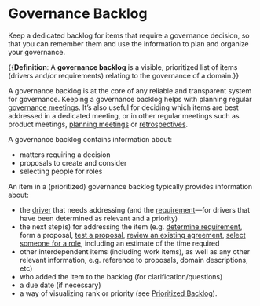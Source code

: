 # Governance Backlog

<summary>
Keep a dedicated backlog for items that require a governance decision, so that you can remember them and use the information to plan and organize your governance.
</summary>

{{**Definition**: A **governance backlog** is a visible, prioritized list of items (drivers and/or requirements) relating to the governance of a domain.}}

A governance backlog is at the core of any reliable and transparent system for governance. Keeping a governance backlog helps with planning regular [governance meetings](https://patterns.sociocracy30.org/governance-meeting.html). It’s also useful for deciding which items are best addressed in a dedicated meeting, or in other regular meetings such as product meetings, [planning meetings](https://patterns.sociocracy30.org/planning-and-review-meetings.html) or [retrospectives](https://patterns.sociocracy30.org/retrospective.html).

A governance backlog contains information about:

-   matters requiring a decision
-   proposals to create and consider
-   selecting people for roles

An item in a (prioritized) governance backlog typically provides information about: 

- the [driver](glossary:organizational-driver) that needs addressing (and the [requirement](glossary:requirement)—for drivers that have been determined as relevant and a priority)
- the next step(s) for addressing the item (e.g. [determine requirement](https://patterns.sociocracy30.org/determine-requirements.html), form a proposal, [test a proposal](https://patterns.sociocracy30.org/consent-decision-making.html), [review an existing agreement](https://patterns.sociocracy30.org/evaluate-and-evolve-agreements.html), [select someone for a role](https://patterns.sociocracy30.org/role-selection.html), including an estimate of the time required
- other interdependent items (including work items), as well as any other relevant information, e.g. reference to proposals, domain descriptions, etc)
- who added the item to the backlog (for clarification/questions)
- a due date (if necessary)
- a way of visualizing rank or priority (see [Prioritized Backlog](https://patterns.sociocracy30.org/prioritize-backlogs.html)).

